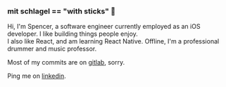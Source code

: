 ### mit schlagel == "with sticks" 🥁

<p>
Hi, I'm Spencer, a software engineer currently employed as an iOS developer. I like building things people enjoy.<br />
I also like React, and am learning React Native. Offline, I'm a professional drummer and music professor. 
</p>


Most of my commits are on [gitlab](https://www.gitlab.com), sorry.

Ping me on [linkedin](https://www.linkedin.com/in/spencer-jones-omaha/).
